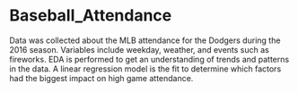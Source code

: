 # Baseball_Attendance

Data was collected about the MLB attendance for the Dodgers during the 2016 season. Variables include weekday, weather, and events such as fireworks. EDA is performed to get an understanding of trends and patterns in the data. A linear regression model is the fit to determine which factors had the biggest impact on high game attendance.
